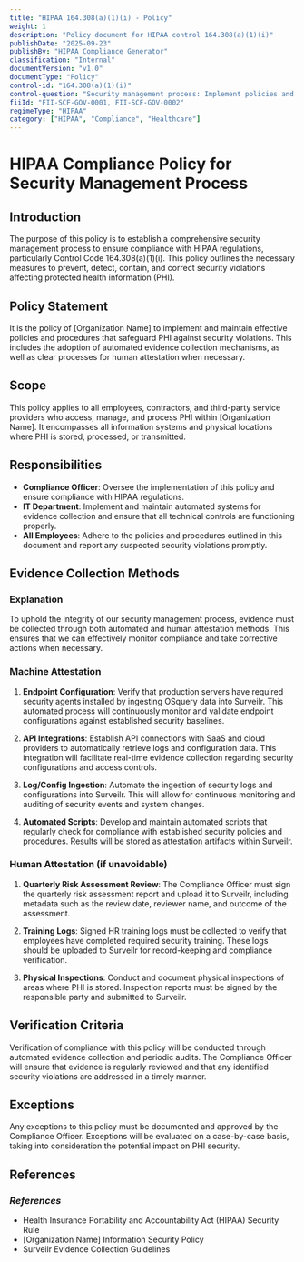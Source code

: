 ```yaml
---
title: "HIPAA 164.308(a)(1)(i) - Policy"
weight: 1
description: "Policy document for HIPAA control 164.308(a)(1)(i)"
publishDate: "2025-09-23"
publishBy: "HIPAA Compliance Generator"
classification: "Internal"
documentVersion: "v1.0"
documentType: "Policy"
control-id: "164.308(a)(1)(i)"
control-question: "Security management process: Implement policies and procedures to prevent, detect, contain, and correct security violations."
fiiId: "FII-SCF-GOV-0001, FII-SCF-GOV-0002"
regimeType: "HIPAA"
category: ["HIPAA", "Compliance", "Healthcare"]
---
```


# HIPAA Compliance Policy for Security Management Process

## Introduction
The purpose of this policy is to establish a comprehensive security management process to ensure compliance with HIPAA regulations, particularly Control Code 164.308(a)(1)(i). This policy outlines the necessary measures to prevent, detect, contain, and correct security violations affecting protected health information (PHI).

## Policy Statement
It is the policy of [Organization Name] to implement and maintain effective policies and procedures that safeguard PHI against security violations. This includes the adoption of automated evidence collection mechanisms, as well as clear processes for human attestation when necessary.

## Scope
This policy applies to all employees, contractors, and third-party service providers who access, manage, and process PHI within [Organization Name]. It encompasses all information systems and physical locations where PHI is stored, processed, or transmitted.

## Responsibilities
- **Compliance Officer**: Oversee the implementation of this policy and ensure compliance with HIPAA regulations.
- **IT Department**: Implement and maintain automated systems for evidence collection and ensure that all technical controls are functioning properly.
- **All Employees**: Adhere to the policies and procedures outlined in this document and report any suspected security violations promptly.

## Evidence Collection Methods

### Explanation
To uphold the integrity of our security management process, evidence must be collected through both automated and human attestation methods. This ensures that we can effectively monitor compliance and take corrective actions when necessary.

### Machine Attestation
1. **Endpoint Configuration**: Verify that production servers have required security agents installed by ingesting OSquery data into Surveilr. This automated process will continuously monitor and validate endpoint configurations against established security baselines.
  
2. **API Integrations**: Establish API connections with SaaS and cloud providers to automatically retrieve logs and configuration data. This integration will facilitate real-time evidence collection regarding security configurations and access controls.

3. **Log/Config Ingestion**: Automate the ingestion of security logs and configurations into Surveilr. This will allow for continuous monitoring and auditing of security events and system changes.

4. **Automated Scripts**: Develop and maintain automated scripts that regularly check for compliance with established security policies and procedures. Results will be stored as attestation artifacts within Surveilr.

### Human Attestation (if unavoidable)
1. **Quarterly Risk Assessment Review**: The Compliance Officer must sign the quarterly risk assessment report and upload it to Surveilr, including metadata such as the review date, reviewer name, and outcome of the assessment.

2. **Training Logs**: Signed HR training logs must be collected to verify that employees have completed required security training. These logs should be uploaded to Surveilr for record-keeping and compliance verification.

3. **Physical Inspections**: Conduct and document physical inspections of areas where PHI is stored. Inspection reports must be signed by the responsible party and submitted to Surveilr.

## Verification Criteria
Verification of compliance with this policy will be conducted through automated evidence collection and periodic audits. The Compliance Officer will ensure that evidence is regularly reviewed and that any identified security violations are addressed in a timely manner.

## Exceptions
Any exceptions to this policy must be documented and approved by the Compliance Officer. Exceptions will be evaluated on a case-by-case basis, taking into consideration the potential impact on PHI security.

## References
### _References_
- Health Insurance Portability and Accountability Act (HIPAA) Security Rule
- [Organization Name] Information Security Policy
- Surveilr Evidence Collection Guidelines